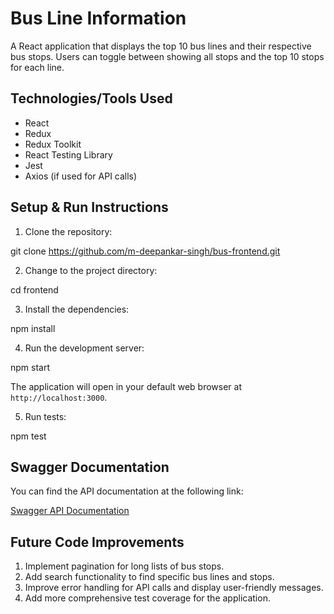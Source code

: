 # Bus Line Information

A React application that displays the top 10 bus lines and their respective bus stops. Users can toggle between showing all stops and the top 10 stops for each line.

## Technologies/Tools Used

- React
- Redux
- Redux Toolkit
- React Testing Library
- Jest
- Axios (if used for API calls)

## Setup & Run Instructions

1. Clone the repository:

git clone https://github.com/m-deepankar-singh/bus-frontend.git


2. Change to the project directory:

cd frontend


3. Install the dependencies:

npm install


4. Run the development server:

npm start



The application will open in your default web browser at `http://localhost:3000`.

5. Run tests:

npm test



## Swagger Documentation

You can find the API documentation at the following link:

[Swagger API Documentation](http://3.22.116.126:9091/swagger-ui.html#/)

## Future Code Improvements

1. Implement pagination for long lists of bus stops.
2. Add search functionality to find specific bus lines and stops.
3. Improve error handling for API calls and display user-friendly messages.
4. Add more comprehensive test coverage for the application.




